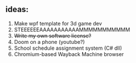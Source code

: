 ## ideas:
1. Make wpf template for 3d game dev
2. STEEEEEEAAAAAAAAAAAMMMMMMMMMMM
3. ~~Write my own software license?~~
4. Doom on a phone (youtube?)
5. School schedule assignment system (C# dll)
6. Chromium-based Wayback Machine browser

